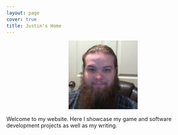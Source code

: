 ```yaml
---
layout: page
cover: true
title: Justin's Home
---
```



<p align="center">
  <img width="180" height="180" src="/assets/img/Justin.jpg">
</p>

Welcome to my website. Here I showcase my game and software development projects as well as my writing. 
